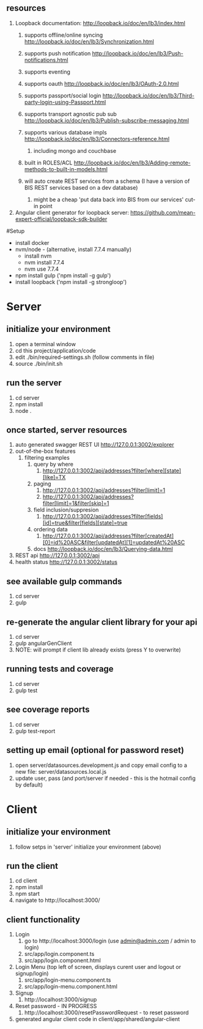 ## resources
1. Loopback documentation: http://loopback.io/doc/en/lb3/index.html
    1. supports offline/online syncing http://loopback.io/doc/en/lb3/Synchronization.html
    1. supports push notification http://loopback.io/doc/en/lb3/Push-notifications.html
    1. supports eventing 
    1. supports oauth http://loopback.io/doc/en/lb3/OAuth-2.0.html
    1. supports passport/social login http://loopback.io/doc/en/lb3/Third-party-login-using-Passport.html
    1. supports transport agnostic pub sub http://loopback.io/doc/en/lb3/Publish-subscribe-messaging.html
    1. supports various database impls http://loopback.io/doc/en/lb3/Connectors-reference.html
        1. including mongo and couchbase
    1. built in ROLES/ACL http://loopback.io/doc/en/lb3/Adding-remote-methods-to-built-in-models.html
        
    1. will auto create REST services from a schema (I have a version of BIS REST services based on a dev database)
        1.  might be a cheap 'put data back into BIS from our services' cut-in point
1. Angular client generator for loopback server: https://github.com/mean-expert-official/loopback-sdk-builder


#Setup

* install docker
* nvm/node - (alternative, install 7.7.4 manually)
    * install nvm
    * nvm install 7.7.4
    * nvm use 7.7.4
* npm install gulp ('npm install -g gulp')
* install loopback ('npm install -g strongloop')

# Server

## initialize your environment
1. open a terminal window
1. cd this project/application/code
1. edit ./bin/required-settings.sh (follow comments in file)
1. source ./bin/init.sh

## run the server
1. cd server
1. npm install
1. node .

## once started, server resources
1. auto generated swagger REST UI http://127.0.0.1:3002/explorer
1. out-of-the-box features
    1. filtering examples
        1. query by where
            1. http://127.0.0.1:3002/api/addresses?filter[where][state][like]=TX
        1. paging
            1. http://127.0.0.1:3002/api/addresses?filter[limit]=1
            1. http://127.0.0.1:3002/api/addresses?filter[limit]=1&filter[skip]=1
        1. field inclusion/suppresion
            1. http://127.0.0.1:3002/api/addresses?filter[fields][id]=true&filter[fields][state]=true
        1.  ordering data
            1. http://127.0.0.1:3002/api/addresses?filter[createdAt][0]=id%20ASC&filter[updatedAt][1]=updatedAt%20ASC
        1. docs http://loopback.io/doc/en/lb3/Querying-data.html
1. REST api http://127.0.0.1:3002/api
1. health status http://127.0.0.1:3002/status

## see available gulp commands
1. cd server
1. gulp

## re-generate the angular client library for your api
1. cd server
1. gulp angularGenClient
1. NOTE: will prompt if client lib already exists (press Y to overwrite)

## running tests and coverage
1. cd server
1. gulp test

## see coverage reports
1. cd server
1. gulp test-report

## setting up email (optional for password reset)
1. open server/datasources.development.js and copy email config to a new file: server/datasources.local.js
1. update user, pass (and port/server if needed - this is the hotmail config by default)

# Client

## initialize your environment 
1. follow setps in 'server' initialize your environment (above)

## run the client
1. cd client
1. npm install 
1. npm start
1. navigate to http://localhost:3000/

## client functionality
1. Login
     1. go to http://localhost:3000/login (use admin@admin.com / admin to login)
     1. src/app/login.component.ts
     1. src/app/login.component.html
1. Login Menu (top left of screen, displays curent user and logout or signup/login)
     1. src/app/login-menu.component.ts
     1. src/app/login-menu.component.html
1. Signup
     1. http://localhost:3000/signup
1. Reset password - IN PROGRESS
     1. http://localhost:3000/resetPasswordRequest - to reset password 
1. generated angular client code in client/app/shared/angular-client

